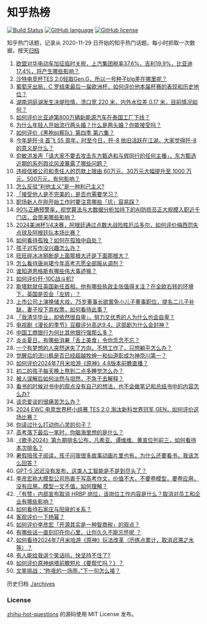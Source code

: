# 知乎热榜
[![Build Status](https://github.com/ToWeLong/zhihu-hot-questions/workflows/CI/badge.svg)](https://github.com/ToWeLong/zhihu-hot-questions/actions)
[![GitHub language](https://img.shields.io/badge/language-golang-orange.svg)](https://golang.org/)
[![GitHub license](https://img.shields.io/github/license/ToWeLong/zhihu-hot-questions)](https://github.com/ToWeLong/zhihu-hot-questions/blob/main/LICENSE)

知乎热门话题，记录从 2020-11-29 日开始的知乎热门话题。每小时抓取一次数据，按天[归档](./archives)

<!-- BEGIN -->

1. [欧盟对华电动车加征临时关税，上汽集团税率37.6%，吉利19.9%，比亚迪17.4%，将产生哪些影响？](https://www.zhihu.com/question/660809940)
1. [沙特电竞杯TES 2:0轻取Gen.G，所以一号种子blg差在哪里呢？](https://www.zhihu.com/question/660850902)
1. [葡萄牙出局，C 罗结束最后一届欧洲杯，如何评价他本届杯赛的表现和历史地位？](https://www.zhihu.com/question/660866337)
1. [湖南洞庭湖发生决堤险情，溃口宽 220 米，内外水位差 0.17 米，目前情况如何？](https://www.zhihu.com/question/660838142)
1. [如何评价比亚迪第800万辆新能源汽车在泰国工厂下线？](https://www.zhihu.com/question/660745657)
1. [为什么年轻人开始流行两头婚？什么是两头婚？你能接受吗？](https://www.zhihu.com/question/660813892)
1. [如何评价《黑袍纠察队》第四季 第六集？](https://www.zhihu.com/question/660720361)
1. [今年是歼-8 首飞 55 周年，时至今日，歼-8 依旧活跃在江湖，大家觉得歼-8 的意义是什么？](https://www.zhihu.com/question/660788942)
1. [俞敏洪发声「请大家不要去攻击东方甄选和与辉同行的任何主播」，东方甄选近期的系列舆论风波暴露了哪些问题？](https://www.zhihu.com/question/660820990)
1. [违规信披公司和责任人的罚款上限由 60万元、30万元大幅提升至 1000 万元、500万元，有何影响？](https://www.zhihu.com/question/660820982)
1. [怎么反驳“利他主义”是一种利己主义?](https://www.zhihu.com/question/660570732)
1. [「接受他人是不完美的」是否也需要学习？](https://www.zhihu.com/question/660751191)
1. [职场新人在刚开始工作时要注意哪些「坑」容易踩？](https://www.zhihu.com/question/658821239)
1. [90%正确预警率，视觉算法与大数据分析加持下的AI防损员正大规模入职近千门店，会带来哪些影响？](https://www.zhihu.com/question/660847549)
1. [2024美洲杯1/4决赛，阿根廷通过点数大战险胜厄瓜多尔，如何评价梅西罚失点球及阿根廷队本场比赛？](https://www.zhihu.com/question/660793512)
1. [如何看待孤独？如何在孤独中自处？](https://www.zhihu.com/question/660747466)
1. [孩子对写作没兴趣怎么办？](https://www.zhihu.com/question/659037033)
1. [旺旺碎冰冰掰断是上面那根大还是下面那根大？](https://www.zhihu.com/question/660744975)
1. [怎么看待唐尚珺今年高考志愿全部服从调剂？](https://www.zhihu.com/question/660656688)
1. [谁知道恩格斯有哪些伟大事迹嘛？](https://www.zhihu.com/question/319920488)
1. [如何评价歼-10C战斗机?](https://www.zhihu.com/question/649260101)
1. [斯塔默就任英国新任首相，他有哪些执政主张值得关注？在全欧右转的环境下，英国是否会「左转」？](https://www.zhihu.com/question/660812599)
1. [上市公司上演换储大戏，75岁董事长欲罢免小儿子董事职位，提名二儿子补缺，妻子投下弃权票，如何看待此事？](https://www.zhihu.com/question/660743458)
1. [「我清华毕业，却依然很自卑」，努力又优秀的人为什么也会自卑？](https://www.zhihu.com/question/658443892)
1. [电视剧《漫长的季节》豆瓣评分高达9.4，这部剧为什么会封神？](https://www.zhihu.com/question/599909070)
1. [中国工商银行为何比其他银行强那么多？](https://www.zhihu.com/question/26101777)
1. [炎炎夏日，有哪些消暑「舌上美食」令你念念不忘？](https://www.zhihu.com/question/660587000)
1. [一个有梦想的人突然迷失了方向，不想工作了，只想躺平怎么办？](https://www.zhihu.com/question/658509883)
1. [觉醒后的流川枫是否已经超越牧绅一和仙道彰成为神奈川第一？](https://www.zhihu.com/question/642845319)
1. [如何评价2024年7月米哈游《原神》4.8版本前瞻直播？](https://www.zhihu.com/question/660778457)
1. [初二的孩子每天晚上熬到二点多睡觉怎么办？](https://www.zhihu.com/question/660564042)
1. [被人误解后如何淡然与坦然，不急于去解释？](https://www.zhihu.com/question/35851321)
1. [看书的时候对书中的观点没有自己的想法，也不会做笔记和总结书中的内容怎么办?](https://www.zhihu.com/question/660752847)
1. [谈恋爱谈的很痛苦怎么办？](https://www.zhihu.com/question/660516897)
1. [2024 EWC 电竞世界杯小组赛 TES 2:0 淘汰新科世界冠军 GEN，如何评价这场比赛？](https://www.zhihu.com/question/660846336)
1. [你读过什么打动你心灵的句子？](https://www.zhihu.com/question/657997904)
1. [高考落下最后一笔时，你脑海里想的是什么？](https://www.zhihu.com/question/657492290)
1. [《歌手2024》第九期排名公布，凡希亚、谭维维、黄宣位列前三，如何看待本次排名？](https://www.zhihu.com/question/660844462)
1. [暑假陪孩子阅读，孩子问我很多故事动画片里也有，为什么还要看书，我该怎么回答？](https://www.zhihu.com/question/660702787)
1. [GPT-5 迟迟没有发布，这类人工智能是不是到尽头了？](https://www.zhihu.com/question/660290529)
1. [李彦宏称大模型公司热衷于写高考作文，价值不大，不要卷模型，要卷应用，没有应用，模型一文不值，如何理解？](https://www.zhihu.com/question/660743446)
1. [「有赞」内部宣布取消 HRBP 岗位，该岗位工作内容是什么？取消对员工和企业有哪些影响？](https://www.zhihu.com/question/660742414)
1. [如何看待石家庄与阳泉的关系？](https://www.zhihu.com/question/660754320)
1. [客观评价一下杨幂？](https://www.zhihu.com/question/660200091)
1. [如何评价李彦宏「开源其实是一种智商税」的观点？](https://www.zhihu.com/question/660824195)
1. [有哪些话一直刻印在你心里，让你久久不能忘怀呢 ？](https://www.zhihu.com/question/660450475)
1. [如何看待2024年7月米哈游《原神》玩法改革（历练点累计，取消迟滞之水等）？](https://www.zhihu.com/question/660819469)
1. [有人能给我讲个笑话吗，快坚持不住了?](https://www.zhihu.com/question/655913889)
1. [如何评价原神纳塔前瞻短片《要帮忙吗？》？](https://www.zhihu.com/question/660840918)
1. [文笔挑战：“昨夜的一场雨，”下一句怎么接？](https://www.zhihu.com/question/660618434)

<!-- END -->

历史归档 [./archives](./archives)


### License
[zhihu-hot-questions](https://github.com/towelong/zhihu-hot-questions) 的源码使用 MIT License 发布。